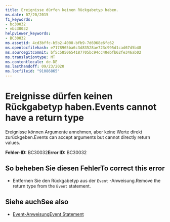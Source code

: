 ```yaml
---
title: Ereignisse dürfen keinen Rückgabetyp haben.
ms.date: 07/20/2015
f1_keywords:
- bc30032
- vbc30032
helpviewer_keywords:
- BC30032
ms.assetid: 4cd3bffc-b5b2-4000-bfb9-7d6968e6fc62
ms.openlocfilehash: e7178965ba6c3d83528ae723c995d1cad67d5b48
ms.sourcegitcommit: bf5c5850654187705bc94cc40ebfb62fe346ab02
ms.translationtype: MT
ms.contentlocale: de-DE
ms.lasthandoff: 09/23/2020
ms.locfileid: "91086865"
---
```

# <a name="events-cannot-have-a-return-type"></a><span data-ttu-id="a7a52-102">Ereignisse dürfen keinen Rückgabetyp haben.</span><span class="sxs-lookup"><span data-stu-id="a7a52-102">Events cannot have a return type</span></span>

<span data-ttu-id="a7a52-103">Ereignisse können Argumente annehmen, aber keine Werte direkt zurückgeben.</span><span class="sxs-lookup"><span data-stu-id="a7a52-103">Events can accept arguments but cannot directly return values.</span></span>  
  
 <span data-ttu-id="a7a52-104">**Fehler-ID:** BC30032</span><span class="sxs-lookup"><span data-stu-id="a7a52-104">**Error ID:** BC30032</span></span>  
  
## <a name="to-correct-this-error"></a><span data-ttu-id="a7a52-105">So beheben Sie diesen Fehler</span><span class="sxs-lookup"><span data-stu-id="a7a52-105">To correct this error</span></span>  
  
- <span data-ttu-id="a7a52-106">Entfernen Sie den Rückgabetyp aus der `Event` -Anweisung.</span><span class="sxs-lookup"><span data-stu-id="a7a52-106">Remove the return type from the `Event` statement.</span></span>  
  
## <a name="see-also"></a><span data-ttu-id="a7a52-107">Siehe auch</span><span class="sxs-lookup"><span data-stu-id="a7a52-107">See also</span></span>

- [<span data-ttu-id="a7a52-108">Event-Anweisung</span><span class="sxs-lookup"><span data-stu-id="a7a52-108">Event Statement</span></span>](../language-reference/statements/event-statement.md)
